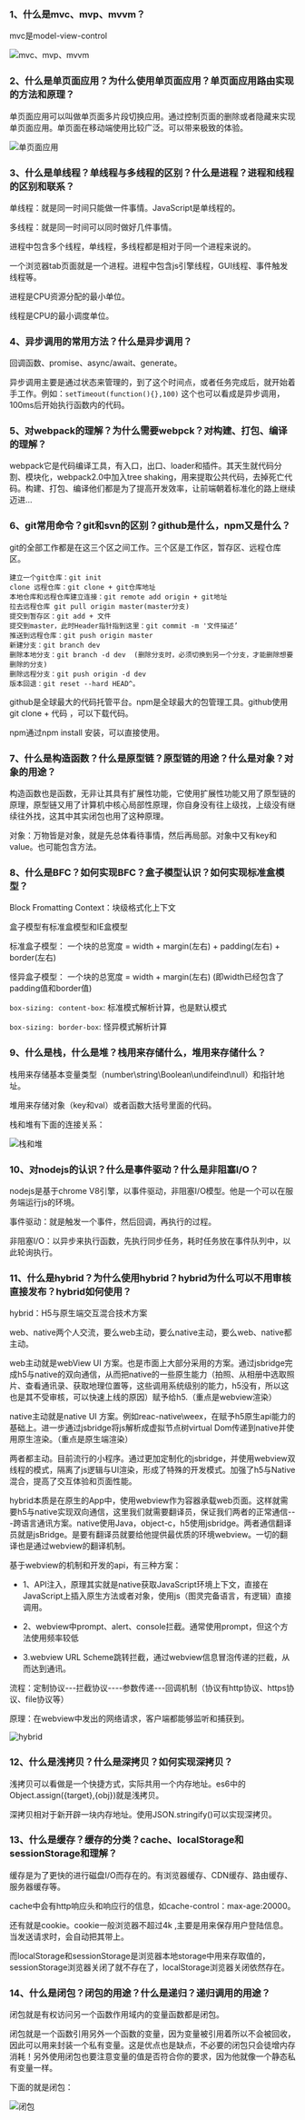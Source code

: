 ### 1、什么是mvc、mvp、mvvm？

mvc是model-view-control

![mvc、mvp、mvvm](http://cdn.chenrf.com/2018822203413.png)

### 2、什么是单页面应用？为什么使用单页面应用？单页面应用路由实现的方法和原理？

单页面应用可以叫做单页面多片段切换应用。通过控制页面的删除或者隐藏来实现单页面应用。单页面在移动端使用比较广泛。可以带来极致的体验。

![单页面应用](http://cdn.chenrf.com/2018822203536.png)

### 3、什么是单线程？单线程与多线程的区别？什么是进程？进程和线程的区别和联系？

单线程：就是同一时间只能做一件事情。JavaScript是单线程的。

多线程：就是同一时间可以同时做好几件事情。

进程中包含多个线程，单线程，多线程都是相对于同一个进程来说的。

一个浏览器tab页面就是一个进程。进程中包含js引擎线程，GUI线程、事件触发线程等。

进程是CPU资源分配的最小单位。

线程是CPU的最小调度单位。

### 4、异步调用的常用方法？什么是异步调用？

回调函数、promise、async/await、generate。

异步调用主要是通过状态来管理的，到了这个时间点，或者任务完成后，就开始着手工作。例如：`setTimeout(function(){},100)` 这个也可以看成是异步调用，100ms后开始执行函数内的代码。

### 5、对webpack的理解？为什么需要webpck？对构建、打包、编译的理解？

webpack它是代码编译工具，有入口，出口、loader和插件。其天生就代码分割、模块化，webpack2.0中加入tree shaking，用来提取公共代码，去掉死亡代码。构建、打包、编译他们都是为了提高开发效率，让前端朝着标准化的路上继续迈进...

### 6、git常用命令？git和svn的区别？github是什么，npm又是什么？

git的全部工作都是在这三个区之间工作。三个区是工作区，暂存区、远程仓库区。

```
建立一个git仓库：git init
clone 远程仓库：git clone + git仓库地址
本地仓库和远程仓库建立连接：git remote add origin + git地址
拉去远程仓库 git pull origin master(master分支)
提交到暂存区：git add + 文件
提交到master，此时Header指针指到这里：git commit -m '文件描述’
推送到远程仓库：git push origin master
新建分支：git branch dev
删除本地分支：git branch -d dev  (删除分支时，必须切换到另一个分支，才能删除想要删除的分支)
删除远程分支：git push origin -d dev
版本回退：git reset --hard HEAD^。
```

github是全球最大的代码托管平台。npm是全球最大的包管理工具。github使用git clone + 代码 ，可以下载代码。

npm通过npm install 安装，可以直接使用。

### 7、什么是构造函数？什么是原型链？原型链的用途？什么是对象？对象的用途？

构造函数也是函数，无非让其具有扩展性功能，它使用扩展性功能又用了原型链的原理，原型链又用了计算机中核心局部性原理，你自身没有往上级找，上级没有继续往外找，这其中其实闭包也用了这种原理。

对象：万物皆是对象，就是先总体看待事情，然后再局部。对象中又有key和value。也可能包含方法。

### 8、什么是BFC？如何实现BFC？盒子模型认识？如何实现标准盒模型？

Block Fromatting Context：块级格式化上下文

盒子模型有标准盒模型和IE盒模型

标准盒子模型： 一个块的总宽度 = width + margin(左右) + padding(左右) + border(左右)

怪异盒子模型： 一个块的总宽度 = width + margin(左右) (即width已经包含了padding值和border值)

`box-sizing: content-box`: 标准模式解析计算，也是默认模式

`box-sizing: border-box`: 怪异模式解析计算

### 9、什么是栈，什么是堆？栈用来存储什么，堆用来存储什么？

栈用来存储基本变量类型（number\string\Boolean\undifeind\null）和指针地址。

堆用来存储对象（key和val）或者函数大括号里面的代码。

栈和堆有下面的连接关系：

![栈和堆](http://cdn.chenrf.com/2018822204636.png)

### 10、对nodejs的认识？什么是事件驱动？什么是非阻塞I/O？

nodejs是基于chrome V8引擎，以事件驱动，非阻塞I/O模型。他是一个可以在服务端运行js的环境。

事件驱动：就是触发一个事件，然后回调，再执行的过程。

非阻塞I/O：以异步来执行函数，先执行同步任务，耗时任务放在事件队列中，以此轮询执行。

### 11、什么是hybrid？为什么使用hybrid？hybrid为什么可以不用审核直接发布？hybrid如何使用？

hybrid：H5与原生端交互混合技术方案

web、native两个人交流，要么web主动，要么native主动，要么web、native都主动。

web主动就是webView UI 方案。也是市面上大部分采用的方案。通过jsbridge完成h5与native的双向通信，从而把native的一些原生能力（拍照、从相册中选取照片、查看通讯录、获取地理位置等，这些调用系统级别的能力，h5没有，所以这也是其不受审核，可以快速上线的原因）赋予给h5.（重点是webview渲染）

native主动就是native UI 方案。例如reac-native\weex，在赋予h5原生api能力的基础上。进一步通过jsbridge将js解析成虚拟节点树virtual Dom传递到native并使用原生渲染。（重点是原生端渲染）

两者都主动。目前流行的小程序。通过更加定制化的jsbridge，并使用webview双线程的模式，隔离了js逻辑与UI渲染，形成了特殊的开发模式。加强了h5与Native混合，提高了交互体验和页面性能。

hybrid本质是在原生的App中，使用webview作为容器承载web页面。这样就需要h5与native实现双向通信，这里我们就需要翻译员，保证我们两者的正常通信---跨语言通讯方案。native使用Java，object-c，h5使用jsbridge。两者通信翻译员就是jsBridge。是要有翻译员就要给他提供最优质的环境webview。一切的翻译也是通过webview的翻译机制。

基于webview的机制和开发的api，有三种方案：

- 1、API注入，原理其实就是native获取JavaScript环境上下文，直接在JavaScript上插入原生方法或者对象，使用js（图灵完备语言，有逻辑）直接调用。

- 2、webview中prompt、alert、console拦截。通常使用prompt，但这个方法使用频率较低

- 3.webview URL Scheme跳转拦截，通过webview信息冒泡传递的拦截，从而达到通讯。

流程：定制协议---拦截协议----参数传递---回调机制（协议有http协议、https协议、file协议等）

原理：在webview中发出的网络请求，客户端都能够监听和捕获到。

![hybrid](http://cdn.chenrf.com/2018822205017.png)

### 12、什么是浅拷贝？什么是深拷贝？如何实现深拷贝？

浅拷贝可以看做是一个快捷方式，实际共用一个内存地址。es6中的Object.assign({target},{obj})就是浅拷贝。

深拷贝相对于新开辟一块内存地址。使用JSON.stringify()可以实现深拷贝。

### 13、什么是缓存？缓存的分类？cache、localStorage和sessionStorage和理解？

缓存是为了更快的进行磁盘I/O而存在的。有浏览器缓存、CDN缓存、路由缓存、服务器缓存等。

cache中会有http响应头和响应行的信息，如cache-control：max-age:20000。

还有就是cookie。cookie一般浏览器不超过4k ,主要是用来保存用户登陆信息。当发送请求时，会自动把其带上。

而localStorage和sessionStorage是浏览器本地storage中用来存取值的，sessionStorage浏览器关闭了就不存在了，localStorage浏览器关闭依然存在。

### 14、什么是闭包？闭包的用途？什么是递归？递归调用的用途？

闭包就是有权访问另一个函数作用域内的变量函数都是闭包。

闭包就是一个函数引用另外一个函数的变量，因为变量被引用着所以不会被回收，因此可以用来封装一个私有变量。这是优点也是缺点，不必要的闭包只会徒增内存消耗！另外使用闭包也要注意变量的值是否符合你的要求，因为他就像一个静态私有变量一样。

下面的就是闭包：

![闭包](http://cdn.chenrf.com/2018822205418.png)